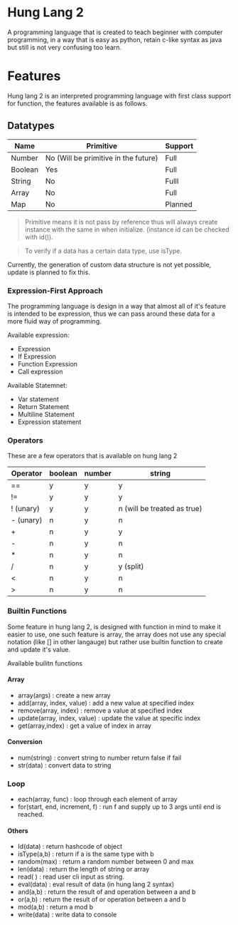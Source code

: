 # Hung Lang 2

A programming language that is created to teach beginner with computer programming, in a way that is easy as python,
retain c-like syntax as java but still is not very confusing too learn.

# Features

Hung lang 2 is an interpreted programming language with first class support for function, the features available is as
follows.

## Datatypes

| Name    | Primitive                            | Support    |
| ------- | ------------------------------------ | ---------- |
| Number  | No (Will be primitive in the future) | Full       |
| Boolean | Yes                                  | Full       |
| String  | No                                   | Fulll |
| Array   | No                                   | Full       |
| Map | No |Planned|

> Primitive means it is not pass by reference thus will always create instance with the same in when initialize. (instance id can be checked with id()).

> To verify if a data has a certain data type, use isType.

Currently, the generation of custom data structure is not yet possible, update is planned to fix this.

### Expression-First Approach

The programming language is design in a way that almost all of it's feature is intended to be expression, thus we can
pass around these data for a more fluid way of programming.

Available expression:

- Expression
- If Expression
- Function Expression
- Call expression

Available Statemnet:

- Var statement
- Return Statement
- Multiline Statement
- Expression statement

### Operators

These are a few operators that is available on hung lang 2

| Operator  | boolean | number | string                      |
| --------- | ------- | ------ | --------------------------- |
| ==        | y       | y      | y                           |
| !=        | y       | y      | y                           |
| ! (unary) | y       | y      | n (will be treated as true) |
| - (unary) | n       | y      | n                           |
| +         | n       | y      | y                           |
| -         | n       | y      | n                           |
| *         | n       | y      | n                           |
| /         | n       | y      | y (split)                   |
| <         | n       | y      | n                           |
| >         | n       | y      | n                           |

### Builtin Functions

Some feature in hung lang 2, is designed with function in mind to make it easier to use, one such feature is array, the
array does not use any special notation (like [] in other langauge) but rather use builtin function to create and update
it's value.

Available builitn functions

#### Array

- array(args) : create a new array
- add(array, index, value) : add a new value at specified index
- remove(array, index) : remove a value at specified index
- update(array, index, value) : update the value at specific index
- get(array,index) : get a value of index in array

#### Conversion

- num(string) : convert string to number return false if fail
- str(data) : convert data to string

### Loop

- each(array, func) : loop through each element of array
- for(start, end, increment, f) : run f and supply up to 3 args until end is reached.

#### Others

- Id(data) : return hashcode of object
- isType(a,b) : return if a is the same type with b
- random(max) : return a random number between 0 and max
- len(data) : return the length of string or array
- read( ) : read user cli input as string.
- eval(data) : eval result of data (in hung lang 2 syntax)
- and(a,b) : return the result of and operation between a and b
- or(a,b) : return the result of or operation between a and b
- mod(a,b) : return a mod b
- write(data) : write data to console





